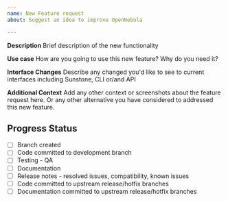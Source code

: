 ```yaml
---
name: New Feature request
about: Suggest an idea to improve OpenNebula

---
```


**Description**
Brief description of the new functionality

**Use case**
How are you going to use this new feature? Why do you need it?

**Interface Changes**
Describe any changed you'd like to see to current interfaces including Sunstone, CLI or/and API

**Additional Context**
Add any other context or screenshots about the feature request here. Or any other alternative you have considered to addressed this new feature.

<!--////////////////////////////////////////////-->
<!-- THIS SECTION IS FOR THE DEVELOPMENT TEAM   -->
<!-- BOTH FOR BUGS AND ENHANCEMENT REQUESTS     -->
<!-- PROGRESS WILL BE REFLECTED HERE            -->
<!--////////////////////////////////////////////-->

## Progress Status
- [ ] Branch created
- [ ] Code committed to development branch
- [ ] Testing - QA
- [ ] Documentation
- [ ] Release notes - resolved issues, compatibility, known issues
- [ ] Code committed to upstream release/hotfix branches
- [ ] Documentation committed to upstream release/hotfix branches
